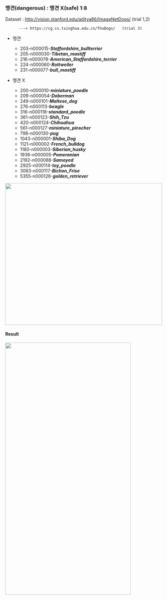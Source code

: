 ### 맹견(dangerous) : 맹견 X(safe) 1:8

Dataset : http://vision.stanford.edu/aditya86/ImageNetDogs/ (trial 1,2)

          ---> https://cg.cs.tsinghua.edu.cn/ThuDogs/   (trial 3)

* 맹견
  * 203-n000015-***Staffordshire_bullterrier***
  * 205-n000030-***Tibetan_mastiff***
  * 216-n000078-***American_Staffordshire_terrier***
  * 224-n000060-***Rottweiler***
  * 231-n000077-***bull_mastiff***

 
* 멩견 X
  * 200-n000010-***miniature_poodle***
  * 209-n000054-***Doberman***
  * 249-n000101-***Maltese_dog***
  * 276-n000113-***beagle***
  * 316-n000118-***standard_poodle***
  * 361-n000123-***Shih_Tzu***
  * 420-n000124-***Chihuahua***
  * 561-n000127-***miniature_pinscher***
  * 798-n000130-***pug***
  * 1043-n000001-***Shiba_Dog***
  * 1121-n000002-***French_bulldog***
  * 1160-n000003-***Siberian_husky***
  * 1936-n000005-***Pomeranian***
  * 2192-n000088-***Samoyed***
  * 2925-n000114-***toy_poodle***
  * 3083-n000117-***Bichon_Frise***
  * 5355-n000126-***golden_retriever***

  


<img src = "https://user-images.githubusercontent.com/94882776/180604907-c65b6b76-5bc1-4bc3-b43a-e7f8316895f6.jpg" 
     width = "500" height = "450">
     
#### Result

<img src = "https://user-images.githubusercontent.com/94882776/180604875-df1b9c0a-8307-41df-ba30-bf7dac49a513.png" 
     width = "400" height = "800">

<img src = "https://user-images.githubusercontent.com/94882776/180604937-0b6559f3-de46-4580-899c-fe41b5c10e73.png" 
     width = "10" height = "10">
